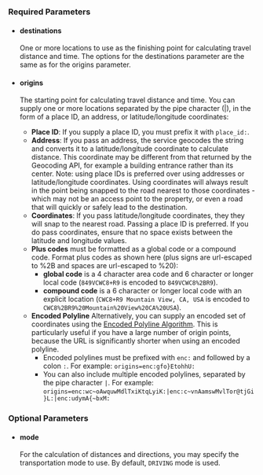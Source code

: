 <!--- This is a generated file, do not edit! -->
<!--- [START maps_http_parameters_distancematrix] -->
<h3 id="required-parameters">Required Parameters</h3>

-   <h4 id="destinations">destinations</h4>

    One or more locations to use as the finishing point for calculating travel distance and time. The options for the destinations parameter are the same as for the origins parameter.

-   <h4 id="origins">origins</h4>

    The starting point for calculating travel distance and time. You can supply one or more locations separated by the pipe character (|), in the form of a place ID, an address, or latitude/longitude coordinates:

    -   **Place ID**: If you supply a place ID, you must prefix it with `place_id:`.
    -   **Address**: If you pass an address, the service geocodes the string and converts it to a latitude/longitude coordinate to calculate distance. This coordinate may be different from that returned by the Geocoding API, for example a building entrance rather than its center.
        Note: using place IDs is preferred over using addresses or latitude/longitude coordinates. Using coordinates will always result in the point being snapped to the road nearest to those coordinates - which may not be an access point to the property, or even a road that will quickly or safely lead to the destination.
    -   **Coordinates**: If you pass latitude/longitude coordinates, they they will snap to the nearest road. Passing a place ID is preferred. If you do pass coordinates, ensure that no space exists between the latitude and longitude values.
    -   **Plus codes** must be formatted as a global code or a compound code. Format plus codes as shown here (plus signs are url-escaped to %2B and spaces are url-escaped to %20):
        -   **global code** is a 4 character area code and 6 character or longer local code (`849VCWC8+R9` is encoded to `849VCWC8%2BR9`).
        -   **compound code** is a 6 character or longer local code with an explicit location (`CWC8+R9 Mountain View, CA, USA` is encoded to `CWC8%2BR9%20Mountain%20View%20CA%20USA`).
    -   **Encoded Polyline** Alternatively, you can supply an encoded set of coordinates using the [Encoded Polyline Algorithm](https://developers.google.com/maps/documentation/utilities/polylinealgorithm). This is particularly useful if you have a large number of origin points, because the URL is significantly shorter when using an encoded polyline.
        -   Encoded polylines must be prefixed with `enc:` and followed by a colon `:`. For example: `origins=enc:gfo}EtohhU:`
        -   You can also include multiple encoded polylines, separated by the pipe character `|`. For example: `origins=enc:wc~oAwquwMdlTxiKtqLyiK:|enc:c~vnAamswMvlTor@tjGi}L:|enc:udymA{~bxM:`

<h3 id="optional-parameters">Optional Parameters</h3>

-   <h4 id="mode">mode</h4>

    For the calculation of distances and directions, you may specify the transportation mode to use. By default, `DRIVING` mode is used.

<!--- [END maps_http_parameters_distancematrix] -->